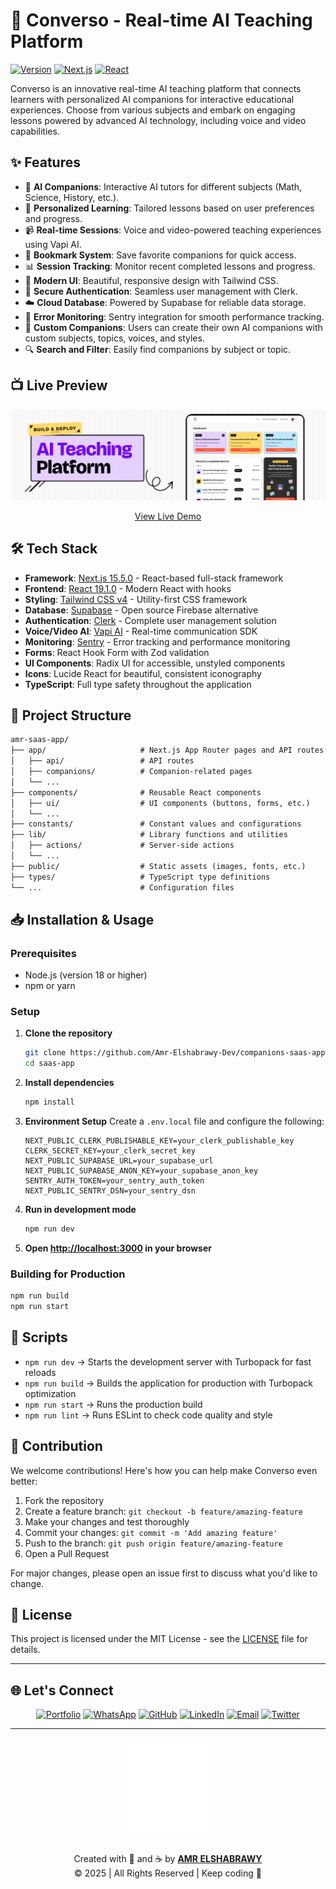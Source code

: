 # 🚀 Converso - Real-time AI Teaching Platform

[![Version](https://img.shields.io/badge/version-0.1.0-blue.svg)](https://github.com/Amr-Elshabrawy-Dev/saas-app) [![Next.js](https://img.shields.io/badge/Next.js-15.5.0-black.svg)](https://nextjs.org/) [![React](https://img.shields.io/badge/React-19.1.0-61dafb.svg)](https://reactjs.org/)

Converso is an innovative real-time AI teaching platform that connects learners with personalized AI companions for interactive educational experiences. Choose from various subjects and embark on engaging lessons powered by advanced AI technology, including voice and video capabilities.

## ✨ Features

- 🤖 **AI Companions**: Interactive AI tutors for different subjects (Math, Science, History, etc.).
- 🎯 **Personalized Learning**: Tailored lessons based on user preferences and progress.
- 📹 **Real-time Sessions**: Voice and video-powered teaching experiences using Vapi AI.
- 🔖 **Bookmark System**: Save favorite companions for quick access.
- 📊 **Session Tracking**: Monitor recent completed lessons and progress.
- 🎨 **Modern UI**: Beautiful, responsive design with Tailwind CSS.
- 🔐 **Secure Authentication**: Seamless user management with Clerk.
- ☁️ **Cloud Database**: Powered by Supabase for reliable data storage.
- 🚨 **Error Monitoring**: Sentry integration for smooth performance tracking.
- 📝 **Custom Companions**: Users can create their own AI companions with custom subjects, topics, voices, and styles.
- 🔍 **Search and Filter**: Easily find companions by subject or topic.

## 📺 Live Preview

<div align="center">
  <a href="https://companions-saas-app-i7sx.vercel.app/" target="_blank" rel="noopener noreferrer">
    <img src="./public/readme/hero.png" alt="Converso Live Preview" width="800"/>
  </a>
  <p>
    <a href="https://companions-saas-app-i7sx.vercel.app/" target="_blank" rel="noopener noreferrer">View Live Demo</a>
  </p>
</div>

## 🛠️ Tech Stack

- **Framework**: [Next.js 15.5.0](https://nextjs.org/) - React-based full-stack framework
- **Frontend**: [React 19.1.0](https://reactjs.org/) - Modern React with hooks
- **Styling**: [Tailwind CSS v4](https://tailwindcss.com/) - Utility-first CSS framework
- **Database**: [Supabase](https://supabase.com/) - Open source Firebase alternative
- **Authentication**: [Clerk](https://clerk.com/) - Complete user management solution
- **Voice/Video AI**: [Vapi AI](https://vapi.ai/) - Real-time communication SDK
- **Monitoring**: [Sentry](https://sentry.io/) - Error tracking and performance monitoring
- **Forms**: React Hook Form with Zod validation
- **UI Components**: Radix UI for accessible, unstyled components
- **Icons**: Lucide React for beautiful, consistent iconography
- **TypeScript**: Full type safety throughout the application

## 📂 Project Structure

```txt
amr-saas-app/
├── app/                     # Next.js App Router pages and API routes
│   ├── api/                 # API routes
│   ├── companions/          # Companion-related pages
│   └── ...
├── components/              # Reusable React components
│   ├── ui/                  # UI components (buttons, forms, etc.)
│   └── ...
├── constants/               # Constant values and configurations
├── lib/                     # Library functions and utilities
│   ├── actions/             # Server-side actions
│   └── ...
├── public/                  # Static assets (images, fonts, etc.)
├── types/                   # TypeScript type definitions
└── ...                      # Configuration files
```

## 📥 Installation & Usage

### Prerequisites

- Node.js (version 18 or higher)
- npm or yarn

### Setup

1. **Clone the repository**

   ```bash
   git clone https://github.com/Amr-Elshabrawy-Dev/companions-saas-app.git
   cd saas-app
   ```

2. **Install dependencies**

   ```bash
   npm install
   ```

3. **Environment Setup**
   Create a `.env.local` file and configure the following:

   ```env
   NEXT_PUBLIC_CLERK_PUBLISHABLE_KEY=your_clerk_publishable_key
   CLERK_SECRET_KEY=your_clerk_secret_key
   NEXT_PUBLIC_SUPABASE_URL=your_supabase_url
   NEXT_PUBLIC_SUPABASE_ANON_KEY=your_supabase_anon_key
   SENTRY_AUTH_TOKEN=your_sentry_auth_token
   NEXT_PUBLIC_SENTRY_DSN=your_sentry_dsn
   ```

4. **Run in development mode**

   ```bash
   npm run dev
   ```

5. **Open [http://localhost:3000](http://localhost:3000) in your browser**

### Building for Production

```bash
npm run build
npm run start
```

## 📜 Scripts

- `npm run dev` → Starts the development server with Turbopack for fast reloads
- `npm run build` → Builds the application for production with Turbopack optimization
- `npm run start` → Runs the production build
- `npm run lint` → Runs ESLint to check code quality and style

## 🤝 Contribution

We welcome contributions! Here's how you can help make Converso even better:

1. Fork the repository
2. Create a feature branch: `git checkout -b feature/amazing-feature`
3. Make your changes and test thoroughly
4. Commit your changes: `git commit -m 'Add amazing feature'`
5. Push to the branch: `git push origin feature/amazing-feature`
6. Open a Pull Request

For major changes, please open an issue first to discuss what you'd like to change.

## 📑 License

This project is licensed under the MIT License - see the [LICENSE](LICENSE) file for details.

---

## 🌐 Let's Connect

<div align="center">

[![Portfolio](https://img.shields.io/badge/Portfolio-FF5722?style=for-the-badge&logo=google-chrome&logoColor=white)](https://github.com/Amr-Elshabrawy-Dev) [![WhatsApp](https://img.shields.io/badge/WhatsApp-25D366?style=for-the-badge&logo=whatsapp&logoColor=white)](https://wa.me/201202546653?text=Hi%20Amr!%20I%20saw%20your%20portfolio%20and%20would%20love%20to%20discuss%20a%20potential%20collaboration) [![GitHub](https://img.shields.io/badge/GitHub-100000?style=for-the-badge&logo=github&logoColor=white)](https://github.com/Amr-Elshabrawy-Dev) [![LinkedIn](https://img.shields.io/badge/LinkedIn-0077B5?style=for-the-badge&logo=logmein&logoColor=white)](https://www.linkedin.com/in/amr-elshabrawy-dev) [![Email](https://img.shields.io/badge/Email-D14836?style=for-the-badge&logo=gmail&logoColor=white)](mailto:amrelshabrawy.dev@gmail.com) [![Twitter](https://img.shields.io/badge/Twitter-1DA1F2?style=for-the-badge&logo=x&logoColor=white)](https://www.x.com/@AmrElshabr43803)

</div>

---

<div align="center">
    <img src="https://raw.githubusercontent.com/Amr-Elshabrawy-Dev/Amr-Elshabrawy-Dev/d2af4e72d144384618fa4acfb4b773495adacb07/assets/amr.svg" alt="Amr Elshabrawy Logo" width="150px">
    <br/><br/>
    <p align="center">
        Created with 💚 and ☕ by <strong><a href="https://github.com/Amr-Elshabrawy-Dev" target="_blank" rel="noopener noreferrer">AMR ELSHABRAWY</a></strong><br>
        &copy; 2025 | All Rights Reserved | Keep coding 🚀
    </p>
</div>
